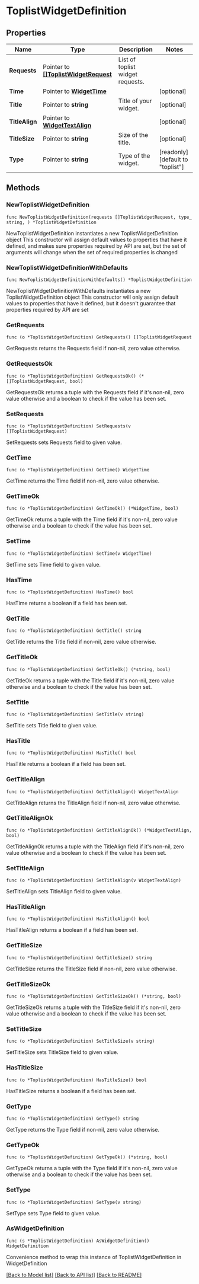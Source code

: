 # ToplistWidgetDefinition

## Properties

Name | Type | Description | Notes
------------ | ------------- | ------------- | -------------
**Requests** | Pointer to [**[]ToplistWidgetRequest**](ToplistWidgetRequest.md) | List of toplist widget requests. | 
**Time** | Pointer to [**WidgetTime**](WidgetTime.md) |  | [optional] 
**Title** | Pointer to **string** | Title of your widget. | [optional] 
**TitleAlign** | Pointer to [**WidgetTextAlign**](WidgetTextAlign.md) |  | [optional] 
**TitleSize** | Pointer to **string** | Size of the title. | [optional] 
**Type** | Pointer to **string** | Type of the widget. | [readonly] [default to "toplist"]

## Methods

### NewToplistWidgetDefinition

`func NewToplistWidgetDefinition(requests []ToplistWidgetRequest, type_ string, ) *ToplistWidgetDefinition`

NewToplistWidgetDefinition instantiates a new ToplistWidgetDefinition object
This constructor will assign default values to properties that have it defined,
and makes sure properties required by API are set, but the set of arguments
will change when the set of required properties is changed

### NewToplistWidgetDefinitionWithDefaults

`func NewToplistWidgetDefinitionWithDefaults() *ToplistWidgetDefinition`

NewToplistWidgetDefinitionWithDefaults instantiates a new ToplistWidgetDefinition object
This constructor will only assign default values to properties that have it defined,
but it doesn't guarantee that properties required by API are set

### GetRequests

`func (o *ToplistWidgetDefinition) GetRequests() []ToplistWidgetRequest`

GetRequests returns the Requests field if non-nil, zero value otherwise.

### GetRequestsOk

`func (o *ToplistWidgetDefinition) GetRequestsOk() (*[]ToplistWidgetRequest, bool)`

GetRequestsOk returns a tuple with the Requests field if it's non-nil, zero value otherwise
and a boolean to check if the value has been set.

### SetRequests

`func (o *ToplistWidgetDefinition) SetRequests(v []ToplistWidgetRequest)`

SetRequests sets Requests field to given value.


### GetTime

`func (o *ToplistWidgetDefinition) GetTime() WidgetTime`

GetTime returns the Time field if non-nil, zero value otherwise.

### GetTimeOk

`func (o *ToplistWidgetDefinition) GetTimeOk() (*WidgetTime, bool)`

GetTimeOk returns a tuple with the Time field if it's non-nil, zero value otherwise
and a boolean to check if the value has been set.

### SetTime

`func (o *ToplistWidgetDefinition) SetTime(v WidgetTime)`

SetTime sets Time field to given value.

### HasTime

`func (o *ToplistWidgetDefinition) HasTime() bool`

HasTime returns a boolean if a field has been set.

### GetTitle

`func (o *ToplistWidgetDefinition) GetTitle() string`

GetTitle returns the Title field if non-nil, zero value otherwise.

### GetTitleOk

`func (o *ToplistWidgetDefinition) GetTitleOk() (*string, bool)`

GetTitleOk returns a tuple with the Title field if it's non-nil, zero value otherwise
and a boolean to check if the value has been set.

### SetTitle

`func (o *ToplistWidgetDefinition) SetTitle(v string)`

SetTitle sets Title field to given value.

### HasTitle

`func (o *ToplistWidgetDefinition) HasTitle() bool`

HasTitle returns a boolean if a field has been set.

### GetTitleAlign

`func (o *ToplistWidgetDefinition) GetTitleAlign() WidgetTextAlign`

GetTitleAlign returns the TitleAlign field if non-nil, zero value otherwise.

### GetTitleAlignOk

`func (o *ToplistWidgetDefinition) GetTitleAlignOk() (*WidgetTextAlign, bool)`

GetTitleAlignOk returns a tuple with the TitleAlign field if it's non-nil, zero value otherwise
and a boolean to check if the value has been set.

### SetTitleAlign

`func (o *ToplistWidgetDefinition) SetTitleAlign(v WidgetTextAlign)`

SetTitleAlign sets TitleAlign field to given value.

### HasTitleAlign

`func (o *ToplistWidgetDefinition) HasTitleAlign() bool`

HasTitleAlign returns a boolean if a field has been set.

### GetTitleSize

`func (o *ToplistWidgetDefinition) GetTitleSize() string`

GetTitleSize returns the TitleSize field if non-nil, zero value otherwise.

### GetTitleSizeOk

`func (o *ToplistWidgetDefinition) GetTitleSizeOk() (*string, bool)`

GetTitleSizeOk returns a tuple with the TitleSize field if it's non-nil, zero value otherwise
and a boolean to check if the value has been set.

### SetTitleSize

`func (o *ToplistWidgetDefinition) SetTitleSize(v string)`

SetTitleSize sets TitleSize field to given value.

### HasTitleSize

`func (o *ToplistWidgetDefinition) HasTitleSize() bool`

HasTitleSize returns a boolean if a field has been set.

### GetType

`func (o *ToplistWidgetDefinition) GetType() string`

GetType returns the Type field if non-nil, zero value otherwise.

### GetTypeOk

`func (o *ToplistWidgetDefinition) GetTypeOk() (*string, bool)`

GetTypeOk returns a tuple with the Type field if it's non-nil, zero value otherwise
and a boolean to check if the value has been set.

### SetType

`func (o *ToplistWidgetDefinition) SetType(v string)`

SetType sets Type field to given value.



### AsWidgetDefinition

`func (s *ToplistWidgetDefinition) AsWidgetDefinition() WidgetDefinition`

Convenience method to wrap this instance of ToplistWidgetDefinition in WidgetDefinition

[[Back to Model list]](../README.md#documentation-for-models) [[Back to API list]](../README.md#documentation-for-api-endpoints) [[Back to README]](../README.md)


